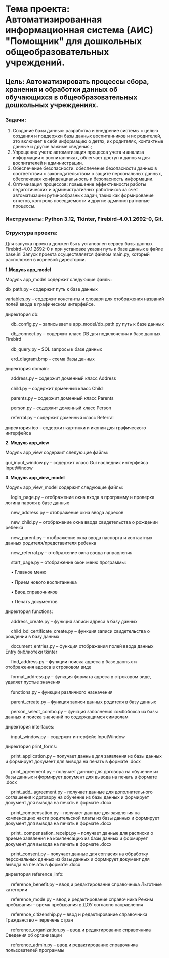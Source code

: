 # **Тема проекта**: Автоматизированная информационная система (АИС) "Помощник" для дошкольных общеобразовательных учреждений. 
## **Цель**: Автоматизировать процессы сбора, хранения и обработки данных об обучающихся в общеобразовательных дошкольных учреждениях.  

### **Задачи**: 

1. Создание базы данных: разработка и внедрение системы с целью создания и поддержки базы данных воспитанников и их родителей, это включает в себя информацию о детях, их родителях, контактные данные и другие важные сведения.; 
2. Упрощение учета: автоматизация процесса учета и анализа информации о воспитанниках, облегчает доступ к данным для воспитателей и администрации.
3. Обеспечение безопасности: обеспечение безопасности данных в соответствии с законодательством о защите персональных данных, обеспечивая конфиденциальность и безопасность информации.
4. Оптимизация процессов: повышение эффективности работы педагогических и административных работников за счет автоматизации рутинообразных задач, таких как формирование отчетов, контроль посещаемости и другие административные процессы.

### **Инструменты**: Python 3.12, Tkinter, Firebird-4.0.1.2692-0, Git.

### **Структура проекта**:   

Для запуска проекта должен быть установлен сервер базы данных Firebird-4.0.1.2692-0 и при установке указан путь к базе данных в файле base.ini 
Запуск проекта осуществляется файлом main.py, который расположен в корневой директории.



**1.Модуль app_model**  

Модуль app_model содержит следующие файлы:

db_path.py – содержит путь к базе данных

variables.py – содержит константы и словари для отображения названий полей ввода в графическом интерфейсе. 

директория db:

&emsp; db_config.py – записывает в app_model/db_path.py путь к базе данных

&emsp; db_connect.py – содержит класс DB для подключения к базе данных Firebird

&emsp; db_query.py – SQL запросы к базе данных 

&emsp; erd_diagram.bmp – схема базы данных

директория domain: 

&emsp; address.py – содержит доменный класс Address

&emsp; child.py – содержит доменный класс Child

&emsp; parents.py – содержит доменный класс Parents

&emsp; person.py – содержит доменный класс Person

&emsp; referral.py – содержит доменный класс Referral

директория ico – содержит картинки и иконки для графического интерфейса

**2. Модуль app_view**  

Модуль app_view содержит следующие файлы:

gui_input_window.py – содержит класс Gui наследник интерфейса InputWindow 

**3. Модуль app_view_model** 

Модуль app_view_model содержит следующие файлы:

&emsp; login_page.py – отображение окна входа в программу и проверка логина пароля в базе данных

&emsp; new_address.py – отображение окна ввода адресов

&emsp; new_child.py – отображение окна ввода свидетельства о рождении ребенка

&emsp; new_parent.py – отображение окна ввода паспорта и контактных данных родителя/представителя ребенка

&emsp; new_referral.py – отображение окна ввода направления 

&emsp; start_page.py – отображение окон меню программы:

&emsp; •	Главное меню

&emsp; •	Прием нового воспитанника

&emsp; •	Ввод справочников

&emsp; •	Печать документов

директория functions:

&emsp; address_create.py – функция записи адреса в базу данных

&emsp; child_bd_certificate_create.py – функция записи свидетельства о рождении в базу данных

&emsp; document_entries.py – функция отображения полей ввода данных Entry библиотеки tkinter

&emsp; find_address.py – функции поиска адреса в базе данных и отображения адреса в строковом виде

&emsp; format_address.py – функция формата адреса в строковом виде, удаляет пустые значения

&emsp; functions.py – функции различного назначения

&emsp; parent_create.py – функция записи данных родителя в базу данных

&emsp; person_select_combo.py – функция заполнения комбобокса из базы данных и поиска значений по содержащимся символам 

директория interfaces:

&emsp; input_window.py – содержит интерфейс InputWindow

директория print_forms:

&emsp; print_application.py – получает данные для заявления из базы данных и формирует документ для вывода на печать в формате .docx 

&emsp; print_agreement.py – получает данные для договора на обучение из базы данных и формирует документ для вывода на печать в формате .docx

&emsp; print_add_ agreement.py – получает данные для дополнительного соглашения к договору на обучение из базы данных и формирует документ для вывода на печать в формате .docx

&emsp; print_compensation.py – получает данные для заявления на компенсацию части родительской платы из базы данных и формирует документ для вывода на печать в формате .docx

&emsp; print_ compensation_receipt.py – получает данные для расписки о приеме заявления на компенсацию из базы данных и формирует документ для вывода на печать в формате .docx

&emsp; print_consent.py – получает данные для согласия на обработку персональных данных из базы данных и формирует документ для вывода на печать в формате .docx

директория reference_info:

&emsp; reference_benefit.py – ввод и редактирование справочника Льготные категории

&emsp; reference_mode.py – ввод и редактирование справочника Режим пребывания – время пребывания в ДОУ согласно направления

&emsp; reference_citizenship.py – ввод и редактирование справочника Гражданство – перечень стран

&emsp; reference_organization.py – ввод и редактирование справочника Сведения об организации

&emsp; reference_admin.py – ввод и редактирование справочника пользователей программы

